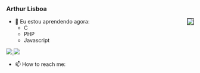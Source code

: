 ### Arthur Lisboa


<img src="https://avatars.githubusercontent.com/u/131053411?s=400&v=4" border="1px solid black" align="right">


- 🌱 Eu estou aprendendo agora:
	- C
	- PHP
	- Javascript

<div>
	<a href="" target="_self">
	<img src="https://github-readme-stats.vercel.app/api?username=ChrisArthLisboa&show_icons=true&theme=midnight-purple&include_all_comits=true&count_private=true"/>
	<img src="https://github-readme-stats.vercel.app/api/top-langs/?username=ChrisArthLisboa&layout=compact&langs_count=16&theme=midnight-purple"/>
	</a>
</div>

- 📫 How to reach me: 

